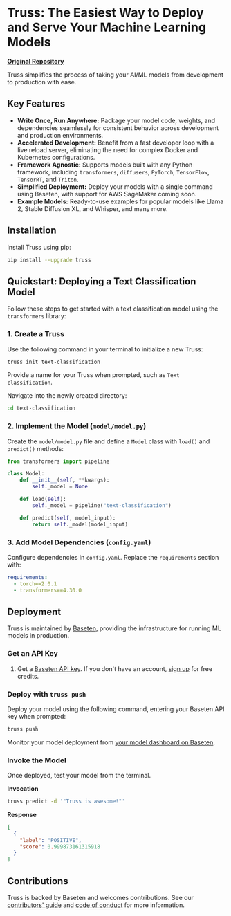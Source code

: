 # Truss: The Easiest Way to Deploy and Serve Your Machine Learning Models

**[Original Repository](https://github.com/basetenlabs/truss)**

Truss simplifies the process of taking your AI/ML models from development to production with ease.

## Key Features

*   **Write Once, Run Anywhere:** Package your model code, weights, and dependencies seamlessly for consistent behavior across development and production environments.
*   **Accelerated Development:** Benefit from a fast developer loop with a live reload server, eliminating the need for complex Docker and Kubernetes configurations.
*   **Framework Agnostic:** Supports models built with any Python framework, including `transformers`, `diffusers`, `PyTorch`, `TensorFlow`, `TensorRT`, and `Triton`.
*   **Simplified Deployment:** Deploy your models with a single command using Baseten, with support for AWS SageMaker coming soon.
*   **Example Models:** Ready-to-use examples for popular models like Llama 2, Stable Diffusion XL, and Whisper, and many more.

## Installation

Install Truss using pip:

```bash
pip install --upgrade truss
```

## Quickstart: Deploying a Text Classification Model

Follow these steps to get started with a text classification model using the `transformers` library:

### 1. Create a Truss

Use the following command in your terminal to initialize a new Truss:

```bash
truss init text-classification
```

Provide a name for your Truss when prompted, such as `Text classification`.

Navigate into the newly created directory:

```bash
cd text-classification
```

### 2. Implement the Model (`model/model.py`)

Create the `model/model.py` file and define a `Model` class with `load()` and `predict()` methods:

```python
from transformers import pipeline

class Model:
    def __init__(self, **kwargs):
        self._model = None

    def load(self):
        self._model = pipeline("text-classification")

    def predict(self, model_input):
        return self._model(model_input)
```

### 3. Add Model Dependencies (`config.yaml`)

Configure dependencies in `config.yaml`. Replace the `requirements` section with:

```yaml
requirements:
  - torch==2.0.1
  - transformers==4.30.0
```

## Deployment

Truss is maintained by [Baseten](https://baseten.co), providing the infrastructure for running ML models in production.

### Get an API Key

1.  Get a [Baseten API key](https://app.baseten.co/settings/account/api_keys).  If you don't have an account, [sign up](https://app.baseten.co/signup/) for free credits.

### Deploy with `truss push`

Deploy your model using the following command, entering your Baseten API key when prompted:

```bash
truss push
```

Monitor your model deployment from [your model dashboard on Baseten](https://app.baseten.co/models/).

### Invoke the Model

Once deployed, test your model from the terminal.

**Invocation**

```bash
truss predict -d '"Truss is awesome!"'
```

**Response**

```json
[
  {
    "label": "POSITIVE",
    "score": 0.999873161315918
  }
]
```

## Contributions

Truss is backed by Baseten and welcomes contributions.  See our [contributors' guide](CONTRIBUTING.md) and [code of conduct](CODE_OF_CONDUCT.md) for more information.